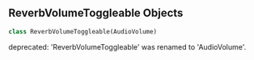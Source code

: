 ## ReverbVolumeToggleable Objects

```python
class ReverbVolumeToggleable(AudioVolume)
```

deprecated: 'ReverbVolumeToggleable' was renamed to 'AudioVolume'.

<a id="unreal.ActorSoundParameterInterface"></a>